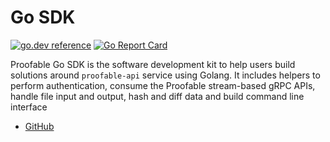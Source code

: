 # Go SDK

[![go.dev reference](https://img.shields.io/badge/go.dev-reference-007d9c?logo=go&logoColor=white&style=flat-square)](https://pkg.go.dev/github.com/SouthbankSoftware/proofable/pkg/api?tab=doc)
[![Go Report Card](https://goreportcard.com/badge/github.com/SouthbankSoftware/proofable?style=flat-square)](https://goreportcard.com/report/github.com/SouthbankSoftware/proofable)

Proofable Go SDK is the software development kit to help users build solutions around `proofable-api` service using Golang. It includes helpers to perform authentication, consume the Proofable stream-based gRPC APIs, handle file input and output, hash and diff data and build command line interface

- [GitHub](https://github.com/SouthbankSoftware/proofable)
